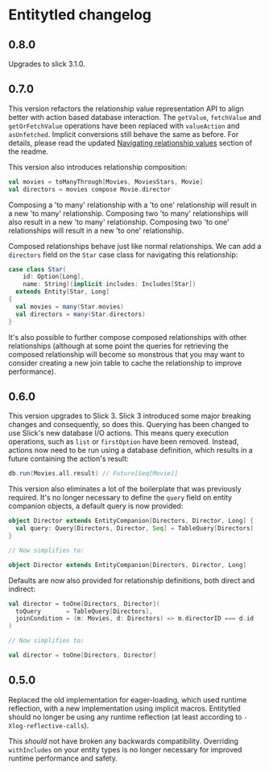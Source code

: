 # Entitytled changelog

## 0.8.0

Upgrades to slick 3.1.0.

## 0.7.0

This version refactors the relationship value representation API to align
better with action based database interaction. The `getValue`, `fetchValue` and
`getOrFetchValue` operations have been replaced with `valueAction` and 
`asUnfetched`. Implicit conversions still behave the same as before. For 
details, please read the updated [Navigating relationship values](README.md#navigating-relationship-values)
section of the readme.
 
This version also introduces relationship composition:

```scala
val movies = toManyThrough[Movies, MoviesStars, Movie]
val directors = movies compose Movie.director
```

Composing a 'to many' relationship with a 'to one' relationship will result in
a new 'to many' relationship. Composing two 'to many' relationships will also
result in a new 'to many' relationship. Composing two 'to one' relationships
will result in a new 'to one' relationship.

Composed relationships behave just like normal relationships. We can add a
`directors` field on the `Star` case class for navigating this relationship:

```scala
case class Star(
    id: Option[Long],
    name: String)(implicit includes: Includes[Star])
  extends Entity[Star, Long]
{
  val movies = many(Star.movies)
  val directors = many(Star.directors)
}
```

It's also possible to further compose composed relationships with other
relationships (although at some point the queries for retrieving the composed
relationship will become so monstrous that you may want to consider creating a 
new join table to cache the relationship to improve performance).

## 0.6.0

This version upgrades to Slick 3. Slick 3 introduced some major breaking
changes and consequently, so does this. Querying has been changed to use Slick's
new database I/O actions. This means query execution operations, such as `list`
or `firstOption` have been removed. Instead, actions now need to be run using
a database definition, which results in a future containing the action's result:

```scala
db.run(Movies.all.result) // Future[Seq[Movie]]
```

This version also eliminates a lot of the boilerplate that was previously
required. It's no longer necessary to define the `query` field on entity 
companion objects, a default query is now provided:

```scala
object Director extends EntityCompanion[Directors, Director, Long] {  
  val query: Query[Directors, Director, Seq] = TableQuery[Directors]
}

// Now simplifies to:

object Director extends EntityCompanion[Directors, Director, Long]
```

Defaults are now also provided for relationship definitions, both direct and
indirect:

```scala 
val director = toOne[Directors, Director](
  toQuery       = TableQuery[Directors],
  joinCondition = (m: Movies, d: Directors) => m.directorID === d.id
)

// Now simplifies to:

val director = toOne[Directors, Director]
```

## 0.5.0

Replaced the old implementation for eager-loading, which used runtime reflection,
with a new implementation using implicit macros. Entitytled should no longer be
using any runtime reflection (at least according to `-Xlog-reflective-calls`).
 
This *should* not have broken any backwards compatibility. Overriding
`withIncludes` on your entity types is no longer necessary for improved runtime
performance and safety.
